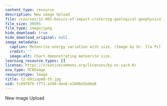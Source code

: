 ```yaml
---
content_type: resource
description: New image Upload
file: /courses/12-091-basics-of-impact-cratering-geological-geophysical-geochemical-environmental-studies-of-some-impact-craters-of-the-earth-january-iap-2008/fc89f97bff71a298dee6e1b06e5bdda8_12-091iap08-th.jpg
file_size: 30595
file_type: image/jpeg
hide_download: true
hide_download_original: null
image_metadata:
  caption: Meteorite energy variation with size. (Image by Dr. Ila Pillalamarri.)
  credit: ''
  image-alt: Chart demonstrating meteorite size.
learning_resource_types: []
license: https://creativecommons.org/licenses/by-nc-sa/4.0/
ocw_type: OCWImage
resourcetype: Image
title: 12-091iap08-th.jpg
uid: fc89f97b-ff71-a298-dee6-e1b06e5bdda8
---
```

New image Upload